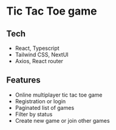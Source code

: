 # Tic Tac Toe game

## Tech

- React, Typescript
- Tailwind CSS, NextUI
- Axios, React router

## Features

- Online multiplayer tic tac toe game
- Registration or login
- Paginated list of games
- Filter by status
- Create new game or join other games
